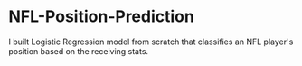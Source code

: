 # NFL-Position-Prediction
I built Logistic Regression model from scratch that classifies an NFL player's position based on the receiving stats.
